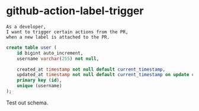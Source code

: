 # github-action-label-trigger

```
As a developer,
I want to trigger certain actions from the PR,
when a new label is attached to the PR.
```

```sql
create table user (
	id bigint auto_increment,
	username varchar(255) not null,

	created_at timestamp not null default current_timestamp,
	updated_at timestamp not null default current_timestamp on update current_timestamp,
	primary key (id),
	unique (username)
);
```

Test out schema.

